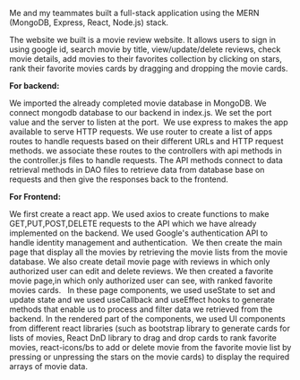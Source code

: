 Me and my teammates built a full-stack application using the MERN (MongoDB, Express, React, Node.js) stack.

The website we built is a movie review website. It allows users to sign in using google id, search movie by title, view/update/delete reviews, check movie details, add movies to their favorites collection by clicking on stars, rank their favorite movies cards by dragging and dropping the movie cards.

**For backend:**

We imported the already completed movie database in MongoDB.
We connect mongodb database to our backend in index.js. We set the port value and the server to listen at the port. 
We use express to makes the app available to serve HTTP requests.
We use router to create a list of apps routes to handle requests based on their different URLs and HTTP request methods. 
we associate these routes to the controllers with api methods in the controller.js files to handle requests.
The API methods connect to data retrieval methods in DAO files to retrieve data from database base on requests and then give the responses back to the frontend.

**For Frontend:**

We first create a react app.
We used axios to create functions to make GET,PUT,POST,DELETE requests to the API which we have already implemented on the backend. 
We used Google's authentication API to handle identity management and authentication. 
We then create the main page that display all the movies by retrieving the movie lists from the movie database. 
We also create detail movie page with reviews in which only authorized user can edit and delete reviews.
We then created a favorite movie page,in which only authorized user can see, with ranked favorite movies cards.  
In these page components, we used useState to set and update state and we used useCallback and useEffect hooks to generate methods that enable us to process and filter data we retrieved from the backend.
In the rendered part of the components, we used UI components from different react libraries (such as bootstrap library to generate cards for lists of movies, React DnD library to drag and drop cards to rank favorite movies, react-icons/bs to add or delete movie from the favorite movie list by pressing or unpressing the stars on the movie cards) to display the required arrays of movie data.

 
